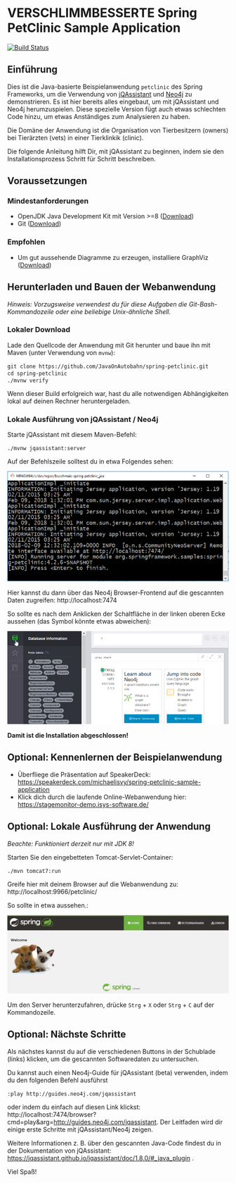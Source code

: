 # VERSCHLIMMBESSERTE Spring PetClinic Sample Application 

[![Build Status](https://travis-ci.org/JavaOnAutobahn/spring-petclinic.svg?branch=master)](https://travis-ci.org/JavaOnAutobahn/spring-petclinic)


## Einführung

Dies ist die Java-basierte Beispielanwendung `petclinic` des Spring Frameworks, um die Verwendung von [jQAssistant](https://jqassistant.org/) und [Neo4j](https://neo4j.com/) zu demonstrieren.
Es ist hier bereits alles eingebaut, um mit jQAssistant und Neo4j herumzuspielen.
Diese spezielle Version fügt auch etwas schlechten Code hinzu, um etwas Anständiges zum Analysieren zu haben.

Die Domäne der Anwendung ist die Organisation von Tierbesitzern (owners) bei Tierärzten (vets) in einer Tierklinkik (clinic).

Die folgende Anleitung hilft Dir, mit jQAssistant zu beginnen, indem sie den Installationsprozess Schritt für Schritt beschreiben.


## Voraussetzungen


### Mindestanforderungen

* OpenJDK Java Development Kit mit Version >=8 ([Download](https://openjdk.java.net/install/))
* Git ([Download](https://git-scm.com/downloads))


### Empfohlen

* Um gut aussehende Diagramme zu erzeugen, installiere GraphViz ([Download](https://www.graphviz.org/download/))


## Herunterladen und Bauen der Webanwendung

_Hinweis: Vorzugsweise verwendest du für diese Aufgaben die Git-Bash-Kommandozeile oder eine beliebige Unix-ähnliche Shell._


### Lokaler Download

Lade den Quellcode der Anwendung mit Git herunter und baue ihn mit Maven (unter Verwendung von `mvnw`):
```
git clone https://github.com/JavaOnAutobahn/spring-petclinic.git
cd spring-petclinic
./mvnw verify
```

Wenn dieser Build erfolgreich war, hast du alle notwendigen Abhängigkeiten lokal auf deinen Rechner heruntergeladen.


### Lokale Ausführung von jQAssistant / Neo4j

Starte jQAssistant mit diesem Maven-Befehl:
```
./mvnw jqassistant:server
```
Auf der Befehlszeile solltest du in etwa Folgendes sehen:

![](docs/screenshots/mvn_jqassistant_start.png)

Hier kannst du dann über das Neo4j Browser-Frontend auf die gescannten Daten zugreifen: http://localhost:7474

So sollte es nach dem Anklicken der Schaltfläche in der linken oberen Ecke aussehen (das Symbol könnte etwas abweichen):

![](docs/screenshots/neo4j_start.png)

**Damit ist die Installation abgeschlossen!**


## Optional: Kennenlernen der Beispielanwendung

* Überfliege die Präsentation auf SpeakerDeck: https://speakerdeck.com/michaelisvy/spring-petclinic-sample-application
* Klick dich durch die laufende Online-Webanwendung hier: https://stagemonitor-demo.isys-software.de/


## Optional: Lokale Ausführung der Anwendung
 
_Beachte: Funktioniert derzeit nur mit JDK 8!_

Starten Sie den eingebetteten Tomcat-Servlet-Container: 

```
./mvn tomcat7:run
```

Greife hier mit deinem Browser auf die Webanwendung zu: http://localhost:9966/petclinic/

So sollte in etwa aussehen.:

![](docs/screenshots/petclinic_start.png)

Um den Server herunterzufahren, drücke `Strg` + `X` oder `Strg` + `C` auf der Kommandozeile.


## Optional: Nächste Schritte

Als nächstes kannst du auf die verschiedenen Buttons in der Schublade (links) klicken, um die gescannten Softwaredaten zu untersuchen.

Du kannst auch einen Neo4j-Guide für jQAssistant (beta) verwenden, indem du den folgenden Befehl ausführst
```
:play http://guides.neo4j.com/jqassistant
```
oder indem du einfach auf diesen Link klickst: http://localhost:7474/browser?cmd=play&arg=http://guides.neo4j.com/jqassistant.
Der Leitfaden wird dir einige erste Schritte mit jQAssistant/Neo4j zeigen.

Weitere Informationen z. B. über den gescannten Java-Code findest du in der Dokumentation von jQAssistant: https://jqassistant.github.io/jqassistant/doc/1.8.0/#_java_plugin .

Viel Spaß!
